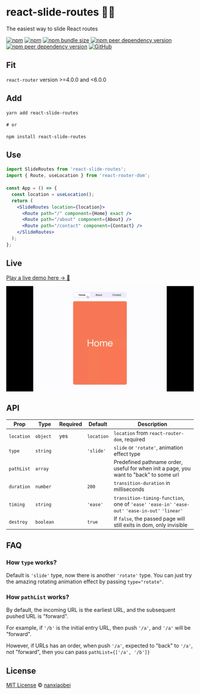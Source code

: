 # react-slide-routes 🏄‍♂️

The easiest way to slide React routes

[![npm](https://img.shields.io/npm/v/react-slide-routes.svg?style=flat-square)](https://www.npmjs.com/package/react-slide-routes)
[![npm](https://img.shields.io/npm/dt/react-slide-routes?style=flat-square)](https://www.npmtrends.com/react-slide-routes)
[![npm bundle size](https://img.shields.io/bundlephobia/minzip/react-slide-routes?style=flat-square)](https://bundlephobia.com/result?p=react-slide-routes)
[![npm peer dependency version](https://img.shields.io/npm/dependency-version/react-slide-routes/peer/react?style=flat-square)](https://github.com/facebook/react)
[![npm peer dependency version](https://img.shields.io/npm/dependency-version/react-slide-routes/peer/react-router?style=flat-square)](https://github.com/ReactTraining/react-router)
[![GitHub](https://img.shields.io/github/license/nanxiaobei/react-slide-routes?style=flat-square)](https://github.com/nanxiaobei/react-slide-routes/blob/master/LICENSE)

## Fit

`react-router` version >=4.0.0 and <6.0.0

## Add

```shell script
yarn add react-slide-routes

# or

npm install react-slide-routes
```

## Use

```jsx
import SlideRoutes from 'react-slide-routes';
import { Route, useLocation } from 'react-router-dom';

const App = () => {
  const location = useLocation();
  return (
    <SlideRoutes location={location}>
      <Route path="/" component={Home} exact />
      <Route path="/about" component={About} />
      <Route path="/contact" component={Contact} />
    </SlideRoutes>
  );
};
```

## Live

[Play a live demo here → 🤳](https://codesandbox.io/s/react-slide-routes-bnzlu)

![live](live.gif)

## API

| Prop       | Type      | Required | Default    | Description                                                                                       |
| ---------- | --------- | -------- | ---------- | ------------------------------------------------------------------------------------------------- |
| `location` | `object`  | yes      | `location` | `location` from `react-router-dom`, required                                                      |
| `type`     | `string`  |          | `'slide'`  | `slide` or `'rotate'`, animation effect type                                                      |
| `pathList` | `array`   |          |            | Predefined pathname order, useful for when init a page, you want to "back" to some url            |
| `duration` | `number`  |          | `200`      | `transition-duration` in milliseconds                                                             |
| `timing`   | `string`  |          | `'ease'`   | `transition-timing-function`, one of `'ease'` `'ease-in'` `'ease-out'` `'ease-in-out'` `'linear'` |
| `destroy`  | `boolean` |          | `true`     | If `false`, the passed page will still exits in dom, only invisible                               |

## FAQ

### How `type` works?

Default is `'slide'` type, now there is another `'rotate'` type. You can just try the amazing rotating animation effect by passing `type="rotate"`.

### How `pathList` works?

By default, the incoming URL is the earliest URL, and the subsequent pushed URL is "forward".

For example, if `'/b'` is the initial entry URL, then push `'/a'`, and `'/a'` will be "forward".

However, if URLs has an order, when push `'/a'`, expected to "back" to `'/a'`, not "forward", then you can pass `pathList={['/a', '/b']}`

## License

[MIT License](https://github.com/nanxiaobei/react-slide-routes/blob/master/LICENSE) © [nanxiaobei](https://mrlee.me/)
